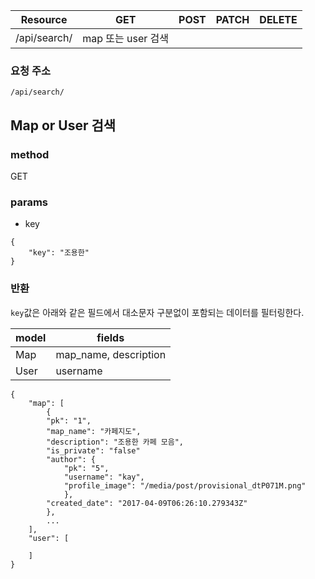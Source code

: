 | Resource | GET | POST | PATCH | DELETE |
| --- | --- | --- | --- | --- |
| /api/search/ | map 또는 user 검색 |  |  |  |

### 요청 주소

`/api/search/`

## Map or User 검색

### method

GET

### params
- key

```
{
	"key": "조용한"
}
```

### 반환
`key`값은 아래와 같은 필드에서 대소문자 구분없이 포함되는 데이터를 필터링한다.

model | fields |
--- | --- |
Map | map_name, description |
User | username |


```
{
	"map": [
		{
        "pk": "1",
        "map_name": "카페지도",
        "description": "조용한 카페 모음",
        "is_private": "false"
        "author": {
            "pk": "5",
            "username": "kay",
            "profile_image": "/media/post/provisional_dtP071M.png"
    		},
        "created_date": "2017-04-09T06:26:10.279343Z"
    	},
    	...
	],
	"user": [
			
	]
}
```
